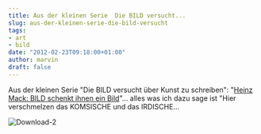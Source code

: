 ```yaml
---
title: Aus der kleinen Serie  Die BILD versucht...
slug: aus-der-kleinen-serie-die-bild-versucht
tags:
- art
- bild
date: "2012-02-23T09:18:00+01:00"
author: marvin
draft: false
---
```

Aus der kleinen Serie "Die BILD versucht über Kunst zu schreiben":
"[Heinz Mack: BILD schenkt ihnen ein
Bild](http://www.bild.de/unterhaltung/kultur/heinz-mack/heinz-mack-und-sein-bild-fuer-bild-22783970.bild.html)"...
alles was ich dazu sage ist "Hier verschmelzen das KOMSISCHE und das
IRDISCHE...

![Download-2](/images/Download-2.png)